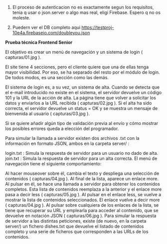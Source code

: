 1. El proceso de autenticacion no es exactamente segun los requisitos, tenia q usar o json.server o algo mas real, eligi Firebase. Espero q no os moleste.

2. Puedern ver el DB completo aqui https://testproj-10e4a.firebaseio.com/doubleyou.json


<b>Prueba técnica Frontend Senior</b>


El objetivo es crear un menú de navegación y un sistema de login ( capturas/01.jpg ).

El site tiene 4 secciones, pero el cliente quiere que una de ellas tenga mayor visibilidad. Por eso, se ha separado del resto por el módulo de login. De todos modos, es una sección como las demás.

El sistema de login es, a su vez, un sistema de alta. Cuando se detecta que el e-mail introducido no existe en el sistema, el servidor devuelve un código 101 y la URL de la acción de alta. La página tiene que volver a solicitar los datos y enviarlos a la URL recibida ( capturas/02.jpg ). Si el alta ha sido correcta, el servidor devuelve un status = OK y se muestra un mensaje de bienvenida al usuario ( capturas/03.jpg ).

Si se quiere añadir algún tipo de validación previa al envío y cómo mostrar los posibles errores queda a elección del programador.

Para simular la llamada a servidor existen dos archivos .txt con la información en formato JSON, ambos en la carpeta server/ :

login.txt : Simula la respuesta de servidor para un usuario no dado de alta.
join.txt : Simula la respuesta de servidor para un alta correcta.
El menú de navegación tiene el siguiente comportamiento:

Al hacer mouseover sobre él, cambia el texto y despliega una selección de contenidos ( capturas/04.jpg ).
Al final de la lista, aparece un enlace more. Al pulsar en él, se hace una llamada a servidor para obtener los contenidos completos. Esta lista de contenidos reemplaza a la anterior y el enlace more pasa a decir less ( capturas/05.jpg ).
Al pulsar en el enlace less, se vuelve a mostrar la lista de contenidos seleccionados. El enlace vuelve a decir more ( capturas/04.jpg ).
Al pulsar sobre cualquiera de los enlaces de la lista, se tiene que recuperar su URL y emplearla para acceder al contenido, que se devuelve en notación JSON ( capturas/06.jpg ).
Para simular la respuesta de servidor a las distintas peticiones, existe (de nuevo, en la carpeta server/) un fichero dishes.txt que devuelve el listado de contenidos completo y una serie de ficheros que corresponden a las URLs de los contenidos.
